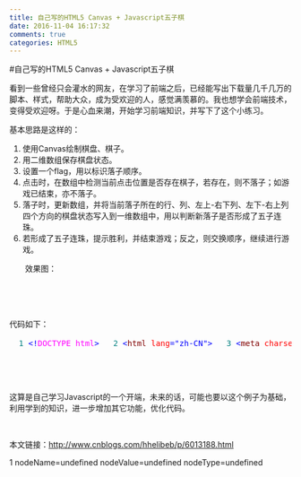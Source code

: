 ```yaml
---
title: 自己写的HTML5 Canvas + Javascript五子棋
date: 2016-11-04 16:17:32
comments: true
categories: HTML5
---
```


#自己写的HTML5 Canvas + Javascript五子棋
<p>看到一些曾经只会灌水的网友，在学习了前端之后，已经能写出下载量几千几万的脚本、样式，帮助大众，成为受欢迎的人，感觉满羡慕的。我也想学会前端技术，变得受欢迎呀。于是心血来潮，开始学习前端知识，并写下了这个小练习。</p><p>基本思路是这样的：</p><ol> <li>使用Canvas绘制棋盘、棋子。</li> <li>用二维数组保存棋盘状态。</li> <li>设置一个flag，用以标识落子顺序。</li> <li>点击时，在数组中检测当前点击位置是否存在棋子，若存在，则不落子；如游戏已结束，亦不落子。</li> <li>落子时，更新数组，并将当前落子所在的行、列、左上-右下列、左下-右上列四个方向的棋盘状态写入到一维数组中，用以判断新落子是否形成了五子连珠。</li> <li>若形成了五子连珠，提示胜利，并结束游戏；反之，则交换顺序，继续进行游戏。</li> </ol><p>　　效果图：</p><p>　　<img src="http://images2015.cnblogs.com/blog/994049/201610/994049-20161030150249968-1611849664.png" alt=""></p><p>&nbsp;</p><p>代码如下：</p><div class="cnblogs_code"> <pre><span style="color: #008080;">  1</span> <span style="color: #0000ff;">&lt;!</span><span style="color: #ff00ff;">DOCTYPE html</span><span style="color: #0000ff;">&gt;</span> <span style="color: #008080;">  2</span> <span style="color: #0000ff;">&lt;</span><span style="color: #800000;">html </span><span style="color: #ff0000;">lang</span><span style="color: #0000ff;">="zh-CN"</span><span style="color: #0000ff;">&gt;</span> <span style="color: #008080;">  3</span> <span style="color: #0000ff;">&lt;</span><span style="color: #800000;">meta </span><span style="color: #ff0000;">charset</span><span style="color: #0000ff;">="utf-8"</span><span style="color: #0000ff;">&gt;</span> <span style="color: #008080;">  4</span> <span style="color: #0000ff;">&lt;</span><span style="color: #800000;">head</span><span style="color: #0000ff;">&gt;&lt;</span><span style="color: #800000;">title</span><span style="color: #0000ff;">&gt;</span>五子棋<span style="color: #0000ff;">&lt;/</span><span style="color: #800000;">title</span><span style="color: #0000ff;">&gt;&lt;/</span><span style="color: #800000;">head</span><span style="color: #0000ff;">&gt;</span> <span style="color: #008080;">  5</span> <span style="color: #0000ff;">&lt;</span><span style="color: #800000;">body</span><span style="color: #0000ff;">&gt;</span> <span style="color: #008080;">  6</span> <span style="color: #0000ff;">&lt;</span><span style="color: #800000;">canvas </span><span style="color: #ff0000;">id</span><span style="color: #0000ff;">="myCanvas"</span><span style="color: #ff0000;"> width</span><span style="color: #0000ff;">="560"</span><span style="color: #ff0000;"> height</span><span style="color: #0000ff;">="560"</span><span style="color: #ff0000;"> style</span><span style="color: #0000ff;">="border:3px solid black;"</span><span style="color: #0000ff;">&gt;</span> <span style="color: #008080;">  7</span> 您的浏览器不支持 HTML5 canvas 标签。<span style="color: #0000ff;">&lt;/</span><span style="color: #800000;">canvas</span><span style="color: #0000ff;">&gt;</span>  <span style="color: #0000ff;">&lt;</span><span style="color: #800000;">br</span><span style="color: #0000ff;">/&gt;</span> <span style="color: #008080;">  8</span> <span style="color: #0000ff;">&lt;</span><span style="color: #800000;">button </span><span style="color: #ff0000;">id</span><span style="color: #0000ff;">="reset"</span><span style="color: #ff0000;"> onclick</span><span style="color: #0000ff;">="controller.init(ctx)"</span><span style="color: #0000ff;">&gt;</span>重置<span style="color: #0000ff;">&lt;/</span><span style="color: #800000;">button</span><span style="color: #0000ff;">&gt;</span> <span style="color: #008080;">  9</span> <span style="color: #0000ff;">&lt;/</span><span style="color: #800000;">body</span><span style="color: #0000ff;">&gt;</span> <span style="color: #008080;"> 10</span> <span style="color: #0000ff;">&lt;</span><span style="color: #800000;">script</span><span style="color: #0000ff;">&gt;</span> <span style="color: #008080;"> 11</span> <span style="background-color: #f5f5f5; color: #0000ff;">var</span><span style="background-color: #f5f5f5; color: #000000;"> controller </span><span style="background-color: #f5f5f5; color: #000000;">=</span><span style="background-color: #f5f5f5; color: #000000;"> { </span><span style="color: #008080;"> 12</span> <span style="background-color: #f5f5f5; color: #000000;">    round:</span><span style="background-color: #f5f5f5; color: #0000ff;">true</span><span style="background-color: #f5f5f5; color: #000000;">, </span><span style="color: #008080;"> 13</span> <span style="background-color: #f5f5f5; color: #000000;">    color:</span><span style="background-color: #f5f5f5; color: #000000;">"</span><span style="background-color: #f5f5f5; color: #000000;">black</span><span style="background-color: #f5f5f5; color: #000000;">"</span><span style="background-color: #f5f5f5; color: #000000;">, </span><span style="color: #008080;"> 14</span> <span style="background-color: #f5f5f5; color: #000000;">    whiteTable:</span><span style="background-color: #f5f5f5; color: #0000ff;">new</span><span style="background-color: #f5f5f5; color: #000000;"> Array(), </span><span style="color: #008080;"> 15</span> <span style="background-color: #f5f5f5; color: #000000;">    blackTable:</span><span style="background-color: #f5f5f5; color: #0000ff;">new</span><span style="background-color: #f5f5f5; color: #000000;"> Array(), </span><span style="color: #008080;"> 16</span> <span style="background-color: #f5f5f5; color: #000000;">    row:</span><span style="background-color: #f5f5f5; color: #000000;">0</span><span style="background-color: #f5f5f5; color: #000000;">, </span><span style="color: #008080;"> 17</span> <span style="background-color: #f5f5f5; color: #000000;">    col:</span><span style="background-color: #f5f5f5; color: #000000;">0</span><span style="background-color: #f5f5f5; color: #000000;">, </span><span style="color: #008080;"> 18</span> <span style="background-color: #f5f5f5; color: #000000;">    over:</span><span style="background-color: #f5f5f5; color: #0000ff;">false</span><span style="background-color: #f5f5f5; color: #000000;">, </span><span style="color: #008080;"> 19</span> <span style="background-color: #f5f5f5; color: #000000;">    trans:</span><span style="background-color: #f5f5f5; color: #0000ff;">function</span><span style="background-color: #f5f5f5; color: #000000;">() {         </span><span style="color: #008080;"> 20</span>         <span style="background-color: #f5f5f5; color: #0000ff;">this</span><span style="background-color: #f5f5f5; color: #000000;">.round </span><span style="background-color: #f5f5f5; color: #000000;">=</span> <span style="background-color: #f5f5f5; color: #000000;">!</span><span style="background-color: #f5f5f5; color: #0000ff;">this</span><span style="background-color: #f5f5f5; color: #000000;">.round; </span><span style="color: #008080;"> 21</span>         <span style="background-color: #f5f5f5; color: #0000ff;">if</span><span style="background-color: #f5f5f5; color: #000000;"> (</span><span style="background-color: #f5f5f5; color: #000000;">!</span><span style="background-color: #f5f5f5; color: #0000ff;">this</span><span style="background-color: #f5f5f5; color: #000000;">.round) { </span><span style="color: #008080;"> 22</span>             <span style="background-color: #f5f5f5; color: #0000ff;">this</span><span style="background-color: #f5f5f5; color: #000000;">.blackTable[</span><span style="background-color: #f5f5f5; color: #0000ff;">this</span><span style="background-color: #f5f5f5; color: #000000;">.row][</span><span style="background-color: #f5f5f5; color: #0000ff;">this</span><span style="background-color: #f5f5f5; color: #000000;">.col] </span><span style="background-color: #f5f5f5; color: #000000;">=</span> <span style="background-color: #f5f5f5; color: #000000;">1</span><span style="background-color: #f5f5f5; color: #000000;">; </span><span style="color: #008080;"> 23</span>             <span style="background-color: #f5f5f5; color: #0000ff;">this</span><span style="background-color: #f5f5f5; color: #000000;">.ifWin(</span><span style="background-color: #f5f5f5; color: #0000ff;">this</span><span style="background-color: #f5f5f5; color: #000000;">.blackTable) </span><span style="color: #008080;"> 24</span>             <span style="background-color: #f5f5f5; color: #0000ff;">this</span><span style="background-color: #f5f5f5; color: #000000;">.color </span><span style="background-color: #f5f5f5; color: #000000;">=</span> <span style="background-color: #f5f5f5; color: #000000;">"</span><span style="background-color: #f5f5f5; color: #000000;">white</span><span style="background-color: #f5f5f5; color: #000000;">"</span><span style="background-color: #f5f5f5; color: #000000;">; </span><span style="color: #008080;"> 25</span> <span style="background-color: #f5f5f5; color: #000000;">        } </span><span style="color: #008080;"> 26</span>         <span style="background-color: #f5f5f5; color: #0000ff;">else </span><span style="background-color: #f5f5f5; color: #000000;">{ </span><span style="color: #008080;"> 27</span>             <span style="background-color: #f5f5f5; color: #0000ff;">this</span><span style="background-color: #f5f5f5; color: #000000;">.whiteTable[</span><span style="background-color: #f5f5f5; color: #0000ff;">this</span><span style="background-color: #f5f5f5; color: #000000;">.row][</span><span style="background-color: #f5f5f5; color: #0000ff;">this</span><span style="background-color: #f5f5f5; color: #000000;">.col] </span><span style="background-color: #f5f5f5; color: #000000;">=</span> <span style="background-color: #f5f5f5; color: #000000;">1</span><span style="background-color: #f5f5f5; color: #000000;">; </span><span style="color: #008080;"> 28</span>             <span style="background-color: #f5f5f5; color: #0000ff;">this</span><span style="background-color: #f5f5f5; color: #000000;">.ifWin(</span><span style="background-color: #f5f5f5; color: #0000ff;">this</span><span style="background-color: #f5f5f5; color: #000000;">.whiteTable)             </span><span style="color: #008080;"> 29</span>             <span style="background-color: #f5f5f5; color: #0000ff;">this</span><span style="background-color: #f5f5f5; color: #000000;">.color </span><span style="background-color: #f5f5f5; color: #000000;">=</span> <span style="background-color: #f5f5f5; color: #000000;">"</span><span style="background-color: #f5f5f5; color: #000000;">black</span><span style="background-color: #f5f5f5; color: #000000;">"</span><span style="background-color: #f5f5f5; color: #000000;">; </span><span style="color: #008080;"> 30</span> <span style="background-color: #f5f5f5; color: #000000;">        } </span><span style="color: #008080;"> 31</span> <span style="background-color: #f5f5f5; color: #000000;">    }, </span><span style="color: #008080;"> 32</span> <span style="background-color: #f5f5f5; color: #000000;">    ifWin:</span><span style="background-color: #f5f5f5; color: #0000ff;">function</span><span style="background-color: #f5f5f5; color: #000000;">(table) {     </span><span style="color: #008080;"> 33</span>         <span style="background-color: #f5f5f5; color: #0000ff;">var</span><span style="background-color: #f5f5f5; color: #000000;"> arr1 </span><span style="background-color: #f5f5f5; color: #000000;">=</span> <span style="background-color: #f5f5f5; color: #0000ff;">new</span><span style="background-color: #f5f5f5; color: #000000;"> Array(); </span><span style="color: #008080;"> 34</span>         <span style="background-color: #f5f5f5; color: #0000ff;">var</span><span style="background-color: #f5f5f5; color: #000000;"> arr2 </span><span style="background-color: #f5f5f5; color: #000000;">=</span> <span style="background-color: #f5f5f5; color: #0000ff;">new</span><span style="background-color: #f5f5f5; color: #000000;"> Array(); </span><span style="color: #008080;"> 35</span>         <span style="background-color: #f5f5f5; color: #0000ff;">var</span><span style="background-color: #f5f5f5; color: #000000;"> arr3 </span><span style="background-color: #f5f5f5; color: #000000;">=</span> <span style="background-color: #f5f5f5; color: #0000ff;">new</span><span style="background-color: #f5f5f5; color: #000000;"> Array(); </span><span style="color: #008080;"> 36</span>         <span style="background-color: #f5f5f5; color: #0000ff;">var</span><span style="background-color: #f5f5f5; color: #000000;"> arr4 </span><span style="background-color: #f5f5f5; color: #000000;">=</span> <span style="background-color: #f5f5f5; color: #0000ff;">new</span><span style="background-color: #f5f5f5; color: #000000;"> Array(); </span><span style="color: #008080;"> 37</span>         <span style="background-color: #f5f5f5; color: #0000ff;">var</span><span style="background-color: #f5f5f5; color: #000000;"> n </span><span style="background-color: #f5f5f5; color: #000000;">=</span> <span style="background-color: #f5f5f5; color: #000000;">0</span><span style="background-color: #f5f5f5; color: #000000;">;     </span><span style="color: #008080;"> 38</span>         <span style="background-color: #f5f5f5; color: #0000ff;">for</span><span style="background-color: #f5f5f5; color: #000000;">(x </span><span style="background-color: #f5f5f5; color: #000000;">=</span> <span style="background-color: #f5f5f5; color: #000000;">0</span><span style="background-color: #f5f5f5; color: #000000;">; x</span><span style="background-color: #f5f5f5; color: #000000;">&lt;=</span><span style="background-color: #f5f5f5; color: #000000;"> lineNums; x</span><span style="background-color: #f5f5f5; color: #000000;">++</span><span style="background-color: #f5f5f5; color: #000000;">) {          </span><span style="color: #008080;"> 39</span>             <span style="background-color: #f5f5f5; color: #0000ff;">for</span><span style="background-color: #f5f5f5; color: #000000;">(y </span><span style="background-color: #f5f5f5; color: #000000;">=</span> <span style="background-color: #f5f5f5; color: #000000;">0</span><span style="background-color: #f5f5f5; color: #000000;">; y </span><span style="background-color: #f5f5f5; color: #000000;">&lt;=</span><span style="background-color: #f5f5f5; color: #000000;"> lineNums; y</span><span style="background-color: #f5f5f5; color: #000000;">++</span><span style="background-color: #f5f5f5; color: #000000;">)  </span><span style="color: #008080;"> 40</span> <span style="background-color: #f5f5f5; color: #000000;">            {  </span><span style="color: #008080;"> 41</span>                 <span style="background-color: #f5f5f5; color: #0000ff;">var</span><span style="background-color: #f5f5f5; color: #000000;"> x1 </span><span style="background-color: #f5f5f5; color: #000000;">=</span> <span style="background-color: #f5f5f5; color: #0000ff;">this</span><span style="background-color: #f5f5f5; color: #000000;">.row </span><span style="background-color: #f5f5f5; color: #000000;">-</span><span style="background-color: #f5f5f5; color: #000000;"> n; </span><span style="color: #008080;"> 42</span>                 <span style="background-color: #f5f5f5; color: #0000ff;">var</span><span style="background-color: #f5f5f5; color: #000000;"> x2 </span><span style="background-color: #f5f5f5; color: #000000;">=</span> <span style="background-color: #f5f5f5; color: #0000ff;">this</span><span style="background-color: #f5f5f5; color: #000000;">.row </span><span style="background-color: #f5f5f5; color: #000000;">+</span><span style="background-color: #f5f5f5; color: #000000;"> n; </span><span style="color: #008080;"> 43</span>                 <span style="background-color: #f5f5f5; color: #0000ff;">var</span><span style="background-color: #f5f5f5; color: #000000;"> y1 </span><span style="background-color: #f5f5f5; color: #000000;">=</span> <span style="background-color: #f5f5f5; color: #0000ff;">this</span><span style="background-color: #f5f5f5; color: #000000;">.col </span><span style="background-color: #f5f5f5; color: #000000;">-</span><span style="background-color: #f5f5f5; color: #000000;"> n; </span><span style="color: #008080;"> 44</span>                 <span style="background-color: #f5f5f5; color: #0000ff;">var</span><span style="background-color: #f5f5f5; color: #000000;"> y2 </span><span style="background-color: #f5f5f5; color: #000000;">=</span> <span style="background-color: #f5f5f5; color: #0000ff;">this</span><span style="background-color: #f5f5f5; color: #000000;">.col </span><span style="background-color: #f5f5f5; color: #000000;">+</span><span style="background-color: #f5f5f5; color: #000000;"> n; </span><span style="color: #008080;"> 45</span>                 <span style="background-color: #f5f5f5; color: #0000ff;">if</span><span style="background-color: #f5f5f5; color: #000000;">(y </span><span style="background-color: #f5f5f5; color: #000000;">==</span> <span style="background-color: #f5f5f5; color: #0000ff;">this</span><span style="background-color: #f5f5f5; color: #000000;">.col) { </span><span style="color: #008080;"> 46</span> <span style="background-color: #f5f5f5; color: #000000;">                    arr1[x] </span><span style="background-color: #f5f5f5; color: #000000;">=</span><span style="background-color: #f5f5f5; color: #000000;"> table[x][y]; </span><span style="color: #008080;"> 47</span> <span style="background-color: #f5f5f5; color: #000000;">                } </span><span style="color: #008080;"> 48</span>                 <span style="background-color: #f5f5f5; color: #0000ff;">if</span><span style="background-color: #f5f5f5; color: #000000;">(x </span><span style="background-color: #f5f5f5; color: #000000;">==</span> <span style="background-color: #f5f5f5; color: #0000ff;">this</span><span style="background-color: #f5f5f5; color: #000000;">.row) { </span><span style="color: #008080;"> 49</span> <span style="background-color: #f5f5f5; color: #000000;">                    arr2[y] </span><span style="background-color: #f5f5f5; color: #000000;">=</span><span style="background-color: #f5f5f5; color: #000000;"> table[x][y]; </span><span style="color: #008080;"> 50</span> <span style="background-color: #f5f5f5; color: #000000;">                } </span><span style="color: #008080;"> 51</span> <span style="background-color: #f5f5f5; color: #000000;">            } </span><span style="color: #008080;"> 52</span>             <span style="background-color: #f5f5f5; color: #0000ff;">if</span><span style="background-color: #f5f5f5; color: #000000;">(</span><span style="background-color: #f5f5f5; color: #0000ff;">this</span><span style="background-color: #f5f5f5; color: #000000;">.inBounds(x1) </span><span style="background-color: #f5f5f5; color: #000000;">&amp;&amp;</span> <span style="background-color: #f5f5f5; color: #0000ff;">this</span><span style="background-color: #f5f5f5; color: #000000;">.inBounds(y2)) { </span><span style="color: #008080;"> 53</span> <span style="background-color: #f5f5f5; color: #000000;">                arr3[x1] </span><span style="background-color: #f5f5f5; color: #000000;">=</span><span style="background-color: #f5f5f5; color: #000000;"> table[x1][y2]; </span><span style="color: #008080;"> 54</span> <span style="background-color: #f5f5f5; color: #000000;">            } </span><span style="color: #008080;"> 55</span>             <span style="background-color: #f5f5f5; color: #0000ff;">if</span><span style="background-color: #f5f5f5; color: #000000;">(</span><span style="background-color: #f5f5f5; color: #0000ff;">this</span><span style="background-color: #f5f5f5; color: #000000;">.inBounds(x1) </span><span style="background-color: #f5f5f5; color: #000000;">&amp;&amp;</span> <span style="background-color: #f5f5f5; color: #0000ff;">this</span><span style="background-color: #f5f5f5; color: #000000;">.inBounds(y1)) { </span><span style="color: #008080;"> 56</span> <span style="background-color: #f5f5f5; color: #000000;">                arr4[x1] </span><span style="background-color: #f5f5f5; color: #000000;">=</span><span style="background-color: #f5f5f5; color: #000000;"> table[x1][y1];                 </span><span style="color: #008080;"> 57</span> <span style="background-color: #f5f5f5; color: #000000;">            } </span><span style="color: #008080;"> 58</span>             <span style="background-color: #f5f5f5; color: #0000ff;">if</span><span style="background-color: #f5f5f5; color: #000000;">(</span><span style="background-color: #f5f5f5; color: #0000ff;">this</span><span style="background-color: #f5f5f5; color: #000000;">.inBounds(x2) </span><span style="background-color: #f5f5f5; color: #000000;">&amp;&amp;</span> <span style="background-color: #f5f5f5; color: #0000ff;">this</span><span style="background-color: #f5f5f5; color: #000000;">.inBounds(y1)) { </span><span style="color: #008080;"> 59</span> <span style="background-color: #f5f5f5; color: #000000;">                arr3[x2] </span><span style="background-color: #f5f5f5; color: #000000;">=</span><span style="background-color: #f5f5f5; color: #000000;"> table[x2][y1]; </span><span style="color: #008080;"> 60</span> <span style="background-color: #f5f5f5; color: #000000;">            } </span><span style="color: #008080;"> 61</span>             <span style="background-color: #f5f5f5; color: #0000ff;">if</span><span style="background-color: #f5f5f5; color: #000000;">(</span><span style="background-color: #f5f5f5; color: #0000ff;">this</span><span style="background-color: #f5f5f5; color: #000000;">.inBounds(x2) </span><span style="background-color: #f5f5f5; color: #000000;">&amp;&amp;</span> <span style="background-color: #f5f5f5; color: #0000ff;">this</span><span style="background-color: #f5f5f5; color: #000000;">.inBounds(y2)) { </span><span style="color: #008080;"> 62</span> <span style="background-color: #f5f5f5; color: #000000;">                arr4[x2] </span><span style="background-color: #f5f5f5; color: #000000;">=</span><span style="background-color: #f5f5f5; color: #000000;"> table[x2][y2];                 </span><span style="color: #008080;"> 63</span> <span style="background-color: #f5f5f5; color: #000000;">            } </span><span style="color: #008080;"> 64</span> <span style="background-color: #f5f5f5; color: #000000;">            n </span><span style="background-color: #f5f5f5; color: #000000;">=</span><span style="background-color: #f5f5f5; color: #000000;"> n </span><span style="background-color: #f5f5f5; color: #000000;">+</span> <span style="background-color: #f5f5f5; color: #000000;">1</span><span style="background-color: #f5f5f5; color: #000000;">; </span><span style="color: #008080;"> 65</span> <span style="background-color: #f5f5f5; color: #000000;">        }  </span><span style="color: #008080;"> 66</span>         <span style="background-color: #f5f5f5; color: #0000ff;">this</span><span style="background-color: #f5f5f5; color: #000000;">.getSum(arr1, </span><span style="background-color: #f5f5f5; color: #0000ff;">this</span><span style="background-color: #f5f5f5; color: #000000;">.row); </span><span style="color: #008080;"> 67</span>         <span style="background-color: #f5f5f5; color: #0000ff;">this</span><span style="background-color: #f5f5f5; color: #000000;">.getSum(arr2, </span><span style="background-color: #f5f5f5; color: #0000ff;">this</span><span style="background-color: #f5f5f5; color: #000000;">.col); </span><span style="color: #008080;"> 68</span>         <span style="background-color: #f5f5f5; color: #0000ff;">this</span><span style="background-color: #f5f5f5; color: #000000;">.getSum(arr3, </span><span style="background-color: #f5f5f5; color: #0000ff;">this</span><span style="background-color: #f5f5f5; color: #000000;">.row); </span><span style="color: #008080;"> 69</span>         <span style="background-color: #f5f5f5; color: #0000ff;">this</span><span style="background-color: #f5f5f5; color: #000000;">.getSum(arr4, </span><span style="background-color: #f5f5f5; color: #0000ff;">this</span><span style="background-color: #f5f5f5; color: #000000;">.row); </span><span style="color: #008080;"> 70</span> <span style="background-color: #f5f5f5; color: #000000;">    }, </span><span style="color: #008080;"> 71</span> <span style="background-color: #f5f5f5; color: #000000;">    inBounds:</span><span style="background-color: #f5f5f5; color: #0000ff;">function</span><span style="background-color: #f5f5f5; color: #000000;">(i) { </span><span style="color: #008080;"> 72</span>         <span style="background-color: #f5f5f5; color: #0000ff;">if</span><span style="background-color: #f5f5f5; color: #000000;">(i</span><span style="background-color: #f5f5f5; color: #000000;">&gt;=</span><span style="background-color: #f5f5f5; color: #000000;">0</span> <span style="background-color: #f5f5f5; color: #000000;">&amp;&amp;</span><span style="background-color: #f5f5f5; color: #000000;"> i</span><span style="background-color: #f5f5f5; color: #000000;">&lt;=</span><span style="background-color: #f5f5f5; color: #000000;">15</span><span style="background-color: #f5f5f5; color: #000000;">){ </span><span style="color: #008080;"> 73</span>             <span style="background-color: #f5f5f5; color: #0000ff;">return</span> <span style="background-color: #f5f5f5; color: #0000ff;">true</span><span style="background-color: #f5f5f5; color: #000000;">; </span><span style="color: #008080;"> 74</span> <span style="background-color: #f5f5f5; color: #000000;">        } </span><span style="color: #008080;"> 75</span>         <span style="background-color: #f5f5f5; color: #0000ff;">else</span><span style="background-color: #f5f5f5; color: #000000;">{ </span><span style="color: #008080;"> 76</span>             <span style="background-color: #f5f5f5; color: #0000ff;">return</span> <span style="background-color: #f5f5f5; color: #0000ff;">false</span><span style="background-color: #f5f5f5; color: #000000;">;     </span><span style="color: #008080;"> 77</span> <span style="background-color: #f5f5f5; color: #000000;">        }     </span><span style="color: #008080;"> 78</span> <span style="background-color: #f5f5f5; color: #000000;">    }, </span><span style="color: #008080;"> 79</span> <span style="background-color: #f5f5f5; color: #000000;">    getSum:</span><span style="background-color: #f5f5f5; color: #0000ff;">function</span><span style="background-color: #f5f5f5; color: #000000;">(array, pos) { </span><span style="color: #008080;"> 80</span> <span style="background-color: #f5f5f5; color: #000000;">        num </span><span style="background-color: #f5f5f5; color: #000000;">=</span> <span style="background-color: #f5f5f5; color: #000000;">5</span><span style="background-color: #f5f5f5; color: #000000;">; </span><span style="color: #008080;"> 81</span> <span style="background-color: #f5f5f5; color: #000000;">        posr </span><span style="background-color: #f5f5f5; color: #000000;">=</span><span style="background-color: #f5f5f5; color: #000000;"> pos </span><span style="background-color: #f5f5f5; color: #000000;">+</span> <span style="background-color: #f5f5f5; color: #000000;">1</span><span style="background-color: #f5f5f5; color: #000000;">; </span><span style="color: #008080;"> 82</span>         <span style="background-color: #f5f5f5; color: #0000ff;">while</span><span style="background-color: #f5f5f5; color: #000000;">(num </span><span style="background-color: #f5f5f5; color: #000000;">&gt;</span> <span style="background-color: #f5f5f5; color: #000000;">0</span><span style="background-color: #f5f5f5; color: #000000;">){ </span><span style="color: #008080;"> 83</span>             <span style="background-color: #f5f5f5; color: #0000ff;">if</span><span style="background-color: #f5f5f5; color: #000000;">(array[pos]</span><span style="background-color: #f5f5f5; color: #000000;">&gt;</span><span style="background-color: #f5f5f5; color: #000000;">0</span>  <span style="background-color: #f5f5f5; color: #000000;">&amp;&amp;</span> <span style="background-color: #f5f5f5; color: #0000ff;">this</span><span style="background-color: #f5f5f5; color: #000000;">.inBounds(pos)) { </span><span style="color: #008080;"> 84</span> <span style="background-color: #f5f5f5; color: #000000;">                num </span><span style="background-color: #f5f5f5; color: #000000;">=</span><span style="background-color: #f5f5f5; color: #000000;"> num </span><span style="background-color: #f5f5f5; color: #000000;">-</span> <span style="background-color: #f5f5f5; color: #000000;">1</span><span style="background-color: #f5f5f5; color: #000000;">; </span><span style="color: #008080;"> 85</span> <span style="background-color: #f5f5f5; color: #000000;">                pos </span><span style="background-color: #f5f5f5; color: #000000;">=</span><span style="background-color: #f5f5f5; color: #000000;"> pos </span><span style="background-color: #f5f5f5; color: #000000;">-</span> <span style="background-color: #f5f5f5; color: #000000;">1</span><span style="background-color: #f5f5f5; color: #000000;">; </span><span style="color: #008080;"> 86</span> <span style="background-color: #f5f5f5; color: #000000;">            } </span><span style="color: #008080;"> 87</span>             <span style="background-color: #f5f5f5; color: #0000ff;">else</span><span style="background-color: #f5f5f5; color: #000000;">{ </span><span style="color: #008080;"> 88</span>                 <span style="background-color: #f5f5f5; color: #0000ff;">break</span><span style="background-color: #f5f5f5; color: #000000;">; </span><span style="color: #008080;"> 89</span> <span style="background-color: #f5f5f5; color: #000000;">            } </span><span style="color: #008080;"> 90</span> <span style="background-color: #f5f5f5; color: #000000;">        } </span><span style="color: #008080;"> 91</span>         <span style="background-color: #f5f5f5; color: #0000ff;">while</span><span style="background-color: #f5f5f5; color: #000000;">(num </span><span style="background-color: #f5f5f5; color: #000000;">&gt;</span> <span style="background-color: #f5f5f5; color: #000000;">0</span><span style="background-color: #f5f5f5; color: #000000;">){ </span><span style="color: #008080;"> 92</span>             <span style="background-color: #f5f5f5; color: #0000ff;">if</span><span style="background-color: #f5f5f5; color: #000000;">(array[posr]</span><span style="background-color: #f5f5f5; color: #000000;">&gt;</span><span style="background-color: #f5f5f5; color: #000000;">0</span> <span style="background-color: #f5f5f5; color: #000000;">&amp;&amp;</span> <span style="background-color: #f5f5f5; color: #0000ff;">this</span><span style="background-color: #f5f5f5; color: #000000;">.inBounds(pos)) { </span><span style="color: #008080;"> 93</span> <span style="background-color: #f5f5f5; color: #000000;">                num  </span><span style="background-color: #f5f5f5; color: #000000;">=</span><span style="background-color: #f5f5f5; color: #000000;"> num </span><span style="background-color: #f5f5f5; color: #000000;">-</span> <span style="background-color: #f5f5f5; color: #000000;">1</span><span style="background-color: #f5f5f5; color: #000000;">; </span><span style="color: #008080;"> 94</span> <span style="background-color: #f5f5f5; color: #000000;">                posr </span><span style="background-color: #f5f5f5; color: #000000;">=</span><span style="background-color: #f5f5f5; color: #000000;"> posr </span><span style="background-color: #f5f5f5; color: #000000;">+</span> <span style="background-color: #f5f5f5; color: #000000;">1</span><span style="background-color: #f5f5f5; color: #000000;">; </span><span style="color: #008080;"> 95</span> <span style="background-color: #f5f5f5; color: #000000;">            } </span><span style="color: #008080;"> 96</span>             <span style="background-color: #f5f5f5; color: #0000ff;">else </span><span style="background-color: #f5f5f5; color: #000000;">{ </span><span style="color: #008080;"> 97</span>                 <span style="background-color: #f5f5f5; color: #0000ff;">break</span><span style="background-color: #f5f5f5; color: #000000;">; </span><span style="color: #008080;"> 98</span> <span style="background-color: #f5f5f5; color: #000000;">            }         </span><span style="color: #008080;"> 99</span> <span style="background-color: #f5f5f5; color: #000000;">        } </span><span style="color: #008080;">100</span>         <span style="background-color: #f5f5f5; color: #0000ff;">if</span><span style="background-color: #f5f5f5; color: #000000;">(num </span><span style="background-color: #f5f5f5; color: #000000;">==</span> <span style="background-color: #f5f5f5; color: #000000;">0</span><span style="background-color: #f5f5f5; color: #000000;">) { </span><span style="color: #008080;">101</span>             <span style="background-color: #f5f5f5; color: #0000ff;">this</span><span style="background-color: #f5f5f5; color: #000000;">.over </span><span style="background-color: #f5f5f5; color: #000000;">=</span> <span style="background-color: #f5f5f5; color: #0000ff;">true</span><span style="background-color: #f5f5f5; color: #000000;">; </span><span style="color: #008080;">102</span>             <span style="background-color: #f5f5f5; color: #0000ff;">this</span><span style="background-color: #f5f5f5; color: #000000;">.gameOver(); </span><span style="color: #008080;">103</span> <span style="background-color: #f5f5f5; color: #000000;">        }     </span><span style="color: #008080;">104</span> <span style="background-color: #f5f5f5; color: #000000;">    }, </span><span style="color: #008080;">105</span> <span style="background-color: #f5f5f5; color: #000000;">    ifExsit:</span><span style="background-color: #f5f5f5; color: #0000ff;">function</span><span style="background-color: #f5f5f5; color: #000000;">(x, y) { </span><span style="color: #008080;">106</span>         <span style="background-color: #f5f5f5; color: #0000ff;">this</span><span style="background-color: #f5f5f5; color: #000000;">.row </span><span style="background-color: #f5f5f5; color: #000000;">=</span><span style="background-color: #f5f5f5; color: #000000;"> x </span><span style="background-color: #f5f5f5; color: #000000;">/</span><span style="background-color: #f5f5f5; color: #000000;"> ratio; </span><span style="color: #008080;">107</span>         <span style="background-color: #f5f5f5; color: #0000ff;">this</span><span style="background-color: #f5f5f5; color: #000000;">.col </span><span style="background-color: #f5f5f5; color: #000000;">=</span><span style="background-color: #f5f5f5; color: #000000;"> y </span><span style="background-color: #f5f5f5; color: #000000;">/</span><span style="background-color: #f5f5f5; color: #000000;"> ratio; </span><span style="color: #008080;">108</span>         <span style="background-color: #f5f5f5; color: #0000ff;">var</span><span style="background-color: #f5f5f5; color: #000000;"> nums </span><span style="background-color: #f5f5f5; color: #000000;">=</span> <span style="background-color: #f5f5f5; color: #0000ff;">this</span><span style="background-color: #f5f5f5; color: #000000;">.whiteTable[</span><span style="background-color: #f5f5f5; color: #0000ff;">this</span><span style="background-color: #f5f5f5; color: #000000;">.row][</span><span style="background-color: #f5f5f5; color: #0000ff;">this</span><span style="background-color: #f5f5f5; color: #000000;">.col] </span><span style="background-color: #f5f5f5; color: #000000;">+</span> <span style="background-color: #f5f5f5; color: #0000ff;">this</span><span style="background-color: #f5f5f5; color: #000000;">.blackTable[</span><span style="background-color: #f5f5f5; color: #0000ff;">this</span><span style="background-color: #f5f5f5; color: #000000;">.row][</span><span style="background-color: #f5f5f5; color: #0000ff;">this</span><span style="background-color: #f5f5f5; color: #000000;">.col]; </span><span style="color: #008080;">109</span>         <span style="background-color: #f5f5f5; color: #0000ff;">if</span><span style="background-color: #f5f5f5; color: #000000;">( nums </span><span style="background-color: #f5f5f5; color: #000000;">&gt;</span> <span style="background-color: #f5f5f5; color: #000000;">0 </span><span style="background-color: #f5f5f5; color: #000000;">{ </span><span style="color: #008080;">110</span>             <span style="background-color: #f5f5f5; color: #0000ff;">return</span> <span style="background-color: #f5f5f5; color: #0000ff;">true</span><span style="background-color: #f5f5f5; color: #000000;">; </span><span style="color: #008080;">111</span> <span style="background-color: #f5f5f5; color: #000000;">        } </span><span style="color: #008080;">112</span>         <span style="background-color: #f5f5f5; color: #0000ff;">else</span><span style="background-color: #f5f5f5; color: #000000;">{ </span><span style="color: #008080;">113</span>             <span style="background-color: #f5f5f5; color: #0000ff;">return</span> <span style="background-color: #f5f5f5; color: #0000ff;">false</span><span style="background-color: #f5f5f5; color: #000000;">; </span><span style="color: #008080;">114</span> <span style="background-color: #f5f5f5; color: #000000;">        } </span><span style="color: #008080;">115</span> <span style="background-color: #f5f5f5; color: #000000;">    }, </span><span style="color: #008080;">116</span> <span style="background-color: #f5f5f5; color: #000000;">    gameOver:</span><span style="background-color: #f5f5f5; color: #0000ff;">function</span><span style="background-color: #f5f5f5; color: #000000;">() { </span><span style="color: #008080;">117</span> <span style="background-color: #f5f5f5; color: #000000;">        ctx.font</span><span style="background-color: #f5f5f5; color: #000000;">=</span><span style="background-color: #f5f5f5; color: #000000;">"</span><span style="background-color: #f5f5f5; color: #000000;">30px Arial</span><span style="background-color: #f5f5f5; color: #000000;">"</span><span style="background-color: #f5f5f5; color: #000000;">; </span><span style="color: #008080;">118</span> <span style="background-color: #f5f5f5; color: #000000;">        ctx.fillStyle </span><span style="background-color: #f5f5f5; color: #000000;">=</span> <span style="background-color: #f5f5f5; color: #000000;">"</span><span style="background-color: #f5f5f5; color: #000000;">#FF0000</span><span style="background-color: #f5f5f5; color: #000000;">"</span><span style="background-color: #f5f5f5; color: #000000;">; </span><span style="color: #008080;">119</span>         <span style="background-color: #f5f5f5; color: #0000ff;">if</span><span style="background-color: #f5f5f5; color: #000000;">(</span><span style="background-color: #f5f5f5; color: #0000ff;">this</span><span style="background-color: #f5f5f5; color: #000000;">.round) { </span><span style="color: #008080;">120</span> <span style="background-color: #f5f5f5; color: #000000;">            ctx.fillText(</span><span style="background-color: #f5f5f5; color: #000000;">"</span><span style="background-color: #f5f5f5; color: #000000;">白棋胜利</span><span style="background-color: #f5f5f5; color: #000000;">"</span><span style="background-color: #f5f5f5; color: #000000;">,</span><span style="background-color: #f5f5f5; color: #000000;">240</span><span style="background-color: #f5f5f5; color: #000000;">,</span><span style="background-color: #f5f5f5; color: #000000;">240</span><span style="background-color: #f5f5f5; color: #000000;">); </span><span style="color: #008080;">121</span> <span style="background-color: #f5f5f5; color: #000000;">        } </span><span style="color: #008080;">122</span>         <span style="background-color: #f5f5f5; color: #0000ff;">else </span><span style="background-color: #f5f5f5; color: #000000;">{ </span><span style="color: #008080;">123</span> <span style="background-color: #f5f5f5; color: #000000;">            ctx.fillText(</span><span style="background-color: #f5f5f5; color: #000000;">"</span><span style="background-color: #f5f5f5; color: #000000;">黑棋胜利</span><span style="background-color: #f5f5f5; color: #000000;">"</span><span style="background-color: #f5f5f5; color: #000000;">,</span><span style="background-color: #f5f5f5; color: #000000;">240</span><span style="background-color: #f5f5f5; color: #000000;">,</span><span style="background-color: #f5f5f5; color: #000000;">240</span><span style="background-color: #f5f5f5; color: #000000;">); </span><span style="color: #008080;">124</span> <span style="background-color: #f5f5f5; color: #000000;">        } </span><span style="color: #008080;">125</span> <span style="background-color: #f5f5f5; color: #000000;">    }, </span><span style="color: #008080;">126</span> <span style="background-color: #f5f5f5; color: #000000;">    init:</span><span style="background-color: #f5f5f5; color: #0000ff;">function</span><span style="background-color: #f5f5f5; color: #000000;">() { </span><span style="color: #008080;">127</span>         <span style="background-color: #f5f5f5; color: #0000ff;">this</span><span style="background-color: #f5f5f5; color: #000000;">.round </span><span style="background-color: #f5f5f5; color: #000000;">=</span> <span style="background-color: #f5f5f5; color: #0000ff;">true</span><span style="background-color: #f5f5f5; color: #000000;">; </span><span style="color: #008080;">128</span>         <span style="background-color: #f5f5f5; color: #0000ff;">this</span><span style="background-color: #f5f5f5; color: #000000;">.color </span><span style="background-color: #f5f5f5; color: #000000;">=</span> <span style="background-color: #f5f5f5; color: #000000;">"</span><span style="background-color: #f5f5f5; color: #000000;">black</span><span style="background-color: #f5f5f5; color: #000000;">"</span><span style="background-color: #f5f5f5; color: #000000;">; </span><span style="color: #008080;">129</span>         <span style="background-color: #f5f5f5; color: #0000ff;">this</span><span style="background-color: #f5f5f5; color: #000000;">.over  </span><span style="background-color: #f5f5f5; color: #000000;">=</span> <span style="background-color: #f5f5f5; color: #0000ff;">false</span><span style="background-color: #f5f5f5; color: #000000;">; </span><span style="color: #008080;">130</span>         <span style="background-color: #f5f5f5; color: #0000ff;">this</span><span style="background-color: #f5f5f5; color: #000000;">.drawBoard(); </span><span style="color: #008080;">131</span>         <span style="background-color: #f5f5f5; color: #0000ff;">for</span><span style="background-color: #f5f5f5; color: #000000;">(i </span><span style="background-color: #f5f5f5; color: #000000;">=</span> <span style="background-color: #f5f5f5; color: #000000;">0</span><span style="background-color: #f5f5f5; color: #000000;">; i</span><span style="background-color: #f5f5f5; color: #000000;">&lt;=</span><span style="background-color: #f5f5f5; color: #000000;"> lineNums; i</span><span style="background-color: #f5f5f5; color: #000000;">++</span><span style="background-color: #f5f5f5; color: #000000;">) {  </span><span style="color: #008080;">132</span>             <span style="background-color: #f5f5f5; color: #0000ff;">this</span><span style="background-color: #f5f5f5; color: #000000;">.whiteTable[i]</span><span style="background-color: #f5f5f5; color: #000000;">=</span><span style="background-color: #f5f5f5; color: #0000ff;">new</span><span style="background-color: #f5f5f5; color: #000000;"> Array(); </span><span style="color: #008080;">133</span>             <span style="background-color: #f5f5f5; color: #0000ff;">this</span><span style="background-color: #f5f5f5; color: #000000;">.blackTable[i]</span><span style="background-color: #f5f5f5; color: #000000;">=</span><span style="background-color: #f5f5f5; color: #0000ff;">new</span><span style="background-color: #f5f5f5; color: #000000;"> Array(); </span><span style="color: #008080;">134</span>             <span style="background-color: #f5f5f5; color: #0000ff;">for</span><span style="background-color: #f5f5f5; color: #000000;">(n </span><span style="background-color: #f5f5f5; color: #000000;">=</span> <span style="background-color: #f5f5f5; color: #000000;">0</span><span style="background-color: #f5f5f5; color: #000000;">; n </span><span style="background-color: #f5f5f5; color: #000000;">&lt;=</span><span style="background-color: #f5f5f5; color: #000000;"> lineNums; n</span><span style="background-color: #f5f5f5; color: #000000;">++</span><span style="background-color: #f5f5f5; color: #000000;">) {  </span><span style="color: #008080;">135</span>                 <span style="background-color: #f5f5f5; color: #0000ff;">this</span><span style="background-color: #f5f5f5; color: #000000;">.whiteTable[i][n]</span><span style="background-color: #f5f5f5; color: #000000;">=</span><span style="background-color: #f5f5f5; color: #000000;">0</span><span style="background-color: #f5f5f5; color: #000000;">;   </span><span style="color: #008080;">136</span>                 <span style="background-color: #f5f5f5; color: #0000ff;">this</span><span style="background-color: #f5f5f5; color: #000000;">.blackTable[i][n]</span><span style="background-color: #f5f5f5; color: #000000;">=</span><span style="background-color: #f5f5f5; color: #000000;">0</span><span style="background-color: #f5f5f5; color: #000000;">; </span><span style="color: #008080;">137</span> <span style="background-color: #f5f5f5; color: #000000;">            }  </span><span style="color: #008080;">138</span> <span style="background-color: #f5f5f5; color: #000000;">        }  </span><span style="color: #008080;">139</span> <span style="background-color: #f5f5f5; color: #000000;">    }, </span><span style="color: #008080;">140</span> <span style="background-color: #f5f5f5; color: #000000;">    drawBoard:</span><span style="background-color: #f5f5f5; color: #0000ff;">function</span><span style="background-color: #f5f5f5; color: #000000;">() { </span><span style="color: #008080;">141</span> <span style="background-color: #f5f5f5; color: #000000;">        ctx.beginPath(); </span><span style="color: #008080;">142</span> <span style="background-color: #f5f5f5; color: #000000;">        ctx.clearRect(</span><span style="background-color: #f5f5f5; color: #000000;">0</span><span style="background-color: #f5f5f5; color: #000000;">,</span><span style="background-color: #f5f5f5; color: #000000;">0</span><span style="background-color: #f5f5f5; color: #000000;">,width,width); </span><span style="color: #008080;">143</span> <span style="background-color: #f5f5f5; color: #000000;">        ctx.fillStyle </span><span style="background-color: #f5f5f5; color: #000000;">=</span> <span style="background-color: #f5f5f5; color: #000000;">"</span><span style="background-color: #f5f5f5; color: #000000;">#FFBB00</span><span style="background-color: #f5f5f5; color: #000000;">"</span><span style="background-color: #f5f5f5; color: #000000;">; </span><span style="color: #008080;">144</span> <span style="background-color: #f5f5f5; color: #000000;">        ctx.fillRect(</span><span style="background-color: #f5f5f5; color: #000000;">0</span><span style="background-color: #f5f5f5; color: #000000;">,</span><span style="background-color: #f5f5f5; color: #000000;">0</span><span style="background-color: #f5f5f5; color: #000000;">,width,width); </span><span style="color: #008080;">145</span>         <span style="background-color: #f5f5f5; color: #0000ff;">for</span><span style="background-color: #f5f5f5; color: #000000;">(</span><span style="background-color: #f5f5f5; color: #0000ff;">var</span><span style="background-color: #f5f5f5; color: #000000;"> i </span><span style="background-color: #f5f5f5; color: #000000;">=</span> <span style="background-color: #f5f5f5; color: #000000;">1</span><span style="background-color: #f5f5f5; color: #000000;">; i </span><span style="background-color: #f5f5f5; color: #000000;">&lt;</span><span style="background-color: #f5f5f5; color: #000000;"> (lineNums </span><span style="background-color: #f5f5f5; color: #000000;">-</span> <span style="background-color: #f5f5f5; color: #000000;">1</span><span style="background-color: #f5f5f5; color: #000000;">); i</span><span style="background-color: #f5f5f5; color: #000000;">++</span><span style="background-color: #f5f5f5; color: #000000;">) { </span><span style="color: #008080;">146</span> <span style="background-color: #f5f5f5; color: #000000;">            ctx.moveTo(i </span><span style="background-color: #f5f5f5; color: #000000;">*</span><span style="background-color: #f5f5f5; color: #000000;"> ratio, </span><span style="background-color: #f5f5f5; color: #000000;">0</span><span style="background-color: #f5f5f5; color: #000000;">); </span><span style="color: #008080;">147</span> <span style="background-color: #f5f5f5; color: #000000;">            ctx.lineTo(i </span><span style="background-color: #f5f5f5; color: #000000;">*</span><span style="background-color: #f5f5f5; color: #000000;"> ratio, width); </span><span style="color: #008080;">148</span> <span style="background-color: #f5f5f5; color: #000000;">            ctx.stroke(); </span><span style="color: #008080;">149</span> <span style="background-color: #f5f5f5; color: #000000;">            ctx.moveTo(</span><span style="background-color: #f5f5f5; color: #000000;">0</span><span style="background-color: #f5f5f5; color: #000000;">, i </span><span style="background-color: #f5f5f5; color: #000000;">*</span><span style="background-color: #f5f5f5; color: #000000;"> ratio); </span><span style="color: #008080;">150</span> <span style="background-color: #f5f5f5; color: #000000;">            ctx.lineTo(width, i </span><span style="background-color: #f5f5f5; color: #000000;">*</span><span style="background-color: #f5f5f5; color: #000000;"> ratio); </span><span style="color: #008080;">151</span> <span style="background-color: #f5f5f5; color: #000000;">            ctx.stroke(); </span><span style="color: #008080;">152</span> <span style="background-color: #f5f5f5; color: #000000;">        } </span><span style="color: #008080;">153</span> <span style="background-color: #f5f5f5; color: #000000;">    }, </span><span style="color: #008080;">154</span> <span style="background-color: #f5f5f5; color: #000000;">    drawPiece:</span><span style="background-color: #f5f5f5; color: #0000ff;">function</span><span style="background-color: #f5f5f5; color: #000000;">(posX, posY) { </span><span style="color: #008080;">155</span> <span style="background-color: #f5f5f5; color: #000000;">        ctx.beginPath(); </span><span style="color: #008080;">156</span> <span style="background-color: #f5f5f5; color: #000000;">        ctx.arc(posX, posY, ratio</span><span style="background-color: #f5f5f5; color: #000000;">/</span><span style="background-color: #f5f5f5; color: #000000;">2, 0, 2*Math.PI);</span> <span style="color: #008080;">157</span> <span style="background-color: #f5f5f5; color: #000000;">        ctx.fillStyle </span><span style="background-color: #f5f5f5; color: #000000;">=</span> <span style="background-color: #f5f5f5; color: #0000ff;">this</span><span style="background-color: #f5f5f5; color: #000000;">.color; </span><span style="color: #008080;">158</span> <span style="background-color: #f5f5f5; color: #000000;">        ctx.fill(); </span><span style="color: #008080;">159</span> <span style="background-color: #f5f5f5; color: #000000;">        ctx.stroke();                     </span><span style="color: #008080;">160</span> <span style="background-color: #f5f5f5; color: #000000;">    } </span><span style="color: #008080;">161</span> <span style="background-color: #f5f5f5; color: #000000;">};  </span><span style="color: #008080;">162</span> <span style="background-color: #f5f5f5; color: #008000;">//</span><span style="background-color: #f5f5f5; color: #008000;">获取点击位置</span> <span style="color: #008080;">163</span> <span style="background-color: #f5f5f5; color: #0000ff;">function</span><span style="background-color: #f5f5f5; color: #000000;"> getMousePos(canvas, evt) {  </span><span style="color: #008080;">164</span>    <span style="background-color: #f5f5f5; color: #0000ff;">var</span><span style="background-color: #f5f5f5; color: #000000;"> rect </span><span style="background-color: #f5f5f5; color: #000000;">=</span><span style="background-color: #f5f5f5; color: #000000;"> canvas.getBoundingClientRect();  </span><span style="color: #008080;">165</span>    <span style="background-color: #f5f5f5; color: #0000ff;">return</span><span style="background-color: #f5f5f5; color: #000000;"> {  </span><span style="color: #008080;">166</span> <span style="background-color: #f5f5f5; color: #000000;">     x: evt.clientX </span><span style="background-color: #f5f5f5; color: #000000;">-</span><span style="background-color: #f5f5f5; color: #000000;"> rect.left </span><span style="background-color: #f5f5f5; color: #000000;">*</span><span style="background-color: #f5f5f5; color: #000000;"> (canvas.width </span><span style="background-color: #f5f5f5; color: #000000;">/</span><span style="background-color: #f5f5f5; color: #000000;"> rect.width), </span><span style="color: #008080;">167</span> <span style="background-color: #f5f5f5; color: #000000;">     y: evt.clientY </span><span style="background-color: #f5f5f5; color: #000000;">-</span><span style="background-color: #f5f5f5; color: #000000;"> rect.top </span><span style="background-color: #f5f5f5; color: #000000;">*</span><span style="background-color: #f5f5f5; color: #000000;"> (canvas.height </span><span style="background-color: #f5f5f5; color: #000000;">/</span><span style="background-color: #f5f5f5; color: #000000;"> rect.height) </span><span style="color: #008080;">168</span> <span style="background-color: #f5f5f5; color: #000000;">   } </span><span style="color: #008080;">169</span> <span style="background-color: #f5f5f5; color: #000000;"> } </span><span style="color: #008080;">170</span>      <span style="color: #008080;">171</span> <span style="background-color: #f5f5f5; color: #0000ff;">function</span><span style="background-color: #f5f5f5; color: #000000;"> getNode(pos) { </span><span style="color: #008080;">172</span>     <span style="background-color: #f5f5f5; color: #0000ff;">return</span><span style="background-color: #f5f5f5; color: #000000;"> ((pos </span><span style="background-color: #f5f5f5; color: #000000;">/ </span><span style="background-color: #f5f5f5; color: #000000;">ratio).toFixed()) * ratio;</span> <span style="color: #008080;">173</span> <span style="background-color: #f5f5f5; color: #000000;">} </span><span style="color: #008080;">174</span>  <span style="color: #008080;">175</span> <span style="background-color: #f5f5f5; color: #0000ff;">var</span><span style="background-color: #f5f5f5; color: #000000;"> canvas </span><span style="background-color: #f5f5f5; color: #000000;">=</span><span style="background-color: #f5f5f5; color: #000000;"> document.getElementById(</span><span style="background-color: #f5f5f5; color: #000000;">"</span><span style="background-color: #f5f5f5; color: #000000;">myCanvas</span><span style="background-color: #f5f5f5; color: #000000;">"</span><span style="background-color: #f5f5f5; color: #000000;">); </span><span style="color: #008080;">176</span> <span style="background-color: #f5f5f5; color: #0000ff;">var</span><span style="background-color: #f5f5f5; color: #000000;"> ctx </span><span style="background-color: #f5f5f5; color: #000000;">=</span><span style="background-color: #f5f5f5; color: #000000;"> canvas.getContext(</span><span style="background-color: #f5f5f5; color: #000000;">"</span><span style="background-color: #f5f5f5; color: #000000;">2d</span><span style="background-color: #f5f5f5; color: #000000;">"</span><span style="background-color: #f5f5f5; color: #000000;">); </span><span style="color: #008080;">177</span> <span style="background-color: #f5f5f5; color: #0000ff;">var</span><span style="background-color: #f5f5f5; color: #000000;"> lineNums </span><span style="background-color: #f5f5f5; color: #000000;">=</span> <span style="background-color: #f5f5f5; color: #000000;">15</span><span style="background-color: #f5f5f5; color: #000000;">; </span><span style="color: #008080;">178</span> <span style="background-color: #f5f5f5; color: #0000ff;">var</span><span style="background-color: #f5f5f5; color: #000000;"> ratio </span><span style="background-color: #f5f5f5; color: #000000;">=</span> <span style="background-color: #f5f5f5; color: #000000;">40</span><span style="background-color: #f5f5f5; color: #000000;">; </span><span style="color: #008080;">179</span> <span style="background-color: #f5f5f5; color: #0000ff;">var</span><span style="background-color: #f5f5f5; color: #000000;"> width </span><span style="background-color: #f5f5f5; color: #000000;">=</span><span style="background-color: #f5f5f5; color: #000000;"> (lineNums </span><span style="background-color: #f5f5f5; color: #000000;">-</span> <span style="background-color: #f5f5f5; color: #000000;">1</span><span style="background-color: #f5f5f5; color: #000000;">) </span><span style="background-color: #f5f5f5; color: #000000;">*</span><span style="background-color: #f5f5f5; color: #000000;"> ratio; </span><span style="color: #008080;">180</span>  <span style="color: #008080;">181</span> <span style="background-color: #f5f5f5; color: #000000;">controller.init();      </span><span style="color: #008080;">182</span>  <span style="color: #008080;">183</span> <span style="background-color: #f5f5f5; color: #000000;"> canvas.addEventListener(</span><span style="background-color: #f5f5f5; color: #000000;">"</span><span style="background-color: #f5f5f5; color: #000000;">click</span><span style="background-color: #f5f5f5; color: #000000;">"</span><span style="background-color: #f5f5f5; color: #000000;">, </span><span style="background-color: #f5f5f5; color: #0000ff;">function</span><span style="background-color: #f5f5f5; color: #000000;"> (evt) {  </span><span style="color: #008080;">184</span>     <span style="background-color: #f5f5f5; color: #0000ff;">var</span><span style="background-color: #f5f5f5; color: #000000;"> mousePos </span><span style="background-color: #f5f5f5; color: #000000;">=</span><span style="background-color: #f5f5f5; color: #000000;"> getMousePos(canvas, evt);  </span><span style="color: #008080;">185</span> <span style="background-color: #f5f5f5; color: #000000;">    mousePos.x </span><span style="background-color: #f5f5f5; color: #000000;">=</span><span style="background-color: #f5f5f5; color: #000000;"> getNode(mousePos.x); </span><span style="color: #008080;">186</span> <span style="background-color: #f5f5f5; color: #000000;">    mousePos.y </span><span style="background-color: #f5f5f5; color: #000000;">=</span><span style="background-color: #f5f5f5; color: #000000;"> getNode(mousePos.y); </span><span style="color: #008080;">187</span>       <span style="background-color: #f5f5f5; color: #0000ff;">var</span><span style="background-color: #f5f5f5; color: #000000;"> exsit </span><span style="background-color: #f5f5f5; color: #000000;">=</span><span style="background-color: #f5f5f5; color: #000000;"> controller.ifExsit(mousePos.x, mousePos.y); </span><span style="color: #008080;">188</span>     <span style="background-color: #f5f5f5; color: #0000ff;">if</span><span style="background-color: #f5f5f5; color: #000000;"> (</span><span style="background-color: #f5f5f5; color: #000000;">!</span><span style="background-color: #f5f5f5; color: #000000;">exsit </span><span style="background-color: #f5f5f5; color: #000000;">&amp;&amp;</span> <span style="background-color: #f5f5f5; color: #000000;">!</span><span style="background-color: #f5f5f5; color: #000000;">controller.over) { </span><span style="color: #008080;">189</span> <span style="background-color: #f5f5f5; color: #000000;">      controller.drawPiece(mousePos.x, mousePos.y);  </span><span style="color: #008080;">190</span> <span style="background-color: #f5f5f5; color: #000000;">      controller.trans(); </span><span style="color: #008080;">191</span> <span style="background-color: #f5f5f5; color: #000000;">    }  </span><span style="color: #008080;">192</span> <span style="background-color: #f5f5f5; color: #000000;"> }, </span><span style="background-color: #f5f5f5; color: #0000ff;">false</span><span style="background-color: #f5f5f5; color: #000000;">);      </span><span style="color: #008080;">193</span> <span style="color: #0000ff;">&lt;/</span><span style="color: #800000;">script</span><span style="color: #0000ff;">&gt;</span> <span style="color: #008080;">194</span> <span style="color: #0000ff;">&lt;/</span><span style="color: #800000;">html</span><span style="color: #0000ff;">&gt;</span></pre> </div><p>&nbsp;</p><p>&nbsp;</p><p>这算是自己学习Javascript的一个开端，未来的话，可能也要以这个例子为基础，利用学到的知识，进一步增加其它功能，优化代码。</p><p>&nbsp;</p><p>本文链接：<a id="Editor_Edit_hlEntryLink" title="view: 自己的写的HTML5 Canvas + Javascript五子棋" href="http://www.cnblogs.com/hhelibeb/p/6013188.html" target="_blank">http://www.cnblogs.com/hhelibeb/p/6013188.html</a>&nbsp;</p>1 nodeName=undefined nodeValue=undefined nodeType=undefined
